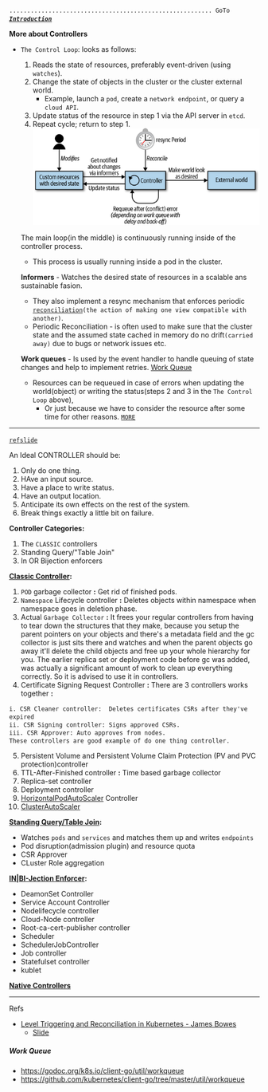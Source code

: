 `......................................................... GoTo` [***`Introduction`***](README.md)


**More about Controllers**

- `The Control Loop`: looks as follows:
  1) Reads the state of resources, preferably event-driven (using `watches`).  
  2) Change the state of objects in the cluster or the cluster external world.
      - Example, launch a `pod`, create a `network endpoint`, or query a `cloud API`.
  3) Update status of the resource in step 1 via the API server in `etcd`.
  4) Repeat cycle; return to step 1. 
  ![Figure 1-2. kubernetes control loop](static_files/fig_1-2.kubernetes_control_loop.png)
  
  The main loop(in the middle) is continuously running inside of the controller process.
  - This process is usually running inside a pod in the cluster.
  
  **Informers** - Watches the desired state of resources in a scalable ans sustainable fasion.
    - They also implement a resync mechanism that enforces periodic [`reconciliation`](https://speakerdeck.com/thockin/kubernetes-what-is-reconciliation)`(the action of making one view compatible with another)`.
    - Periodic Reconciliation - is often used to make sure that the cluster state and the assumed state cached in memory do no drift`(carried away)` due to bugs or network issues etc.
    
  **Work queues** - Is used by the event handler to handle queuing of state changes and help to implement retries. [Work Queue](#work-queue)
    - Resources can be requeued in case of errors when updating the world(object)  or writing the status(steps 2 and 3 in the `The Control Loop` above), 
      - Or just because  we have to consider the resource after some time for other reasons.
      [`MORE`](static_files/The_Mechanics_of_Kubernetes_-_Dominik_Tornow_-_Medium.pdf)
  
_______________________________________________________________________________________________________________
[`ref`](https://www.youtube.com/watch?v=zCXiXKMqnuE)[`slide`](https://static.sched.com/hosted_files/kccnceu19/c0/control%20plane%20in%20pictures%20final.pdf)

An Ideal CONTROLLER should be:
1. Only do one thing.
2. HAve an input source.
3. Have a place to write status.
4. Have an output location.
5. Anticipate its own effects on the rest of the system.
6. Break things exactly a little bit on failure.

**Controller Categories:**
1. The `CLASSIC` controllers
2. Standing Query/"Table Join"
3. In OR Bijection enforcers

<u>**Classic Controller</u>:**
  1. `POD` garbage collector **:** Get rid of finished pods.
  2. `Namespace` Lifecycle controller **:** Deletes objects within namespace when namespace goes in deletion phase.
  3. Actual `Garbage Collector` **:** It frees your regular controllers from having to tear down the structures that they make, 
  because you setup the parent pointers on your objects and there's a metadata field and the gc collector is just sits there and 
  watches and when the parent objects go away it'll delete the child objects and free up your whole hierarchy for you.
  The earlier replica set or deployment code before gc was added, was actually a 
  significant amount of work to clean up everything correctly. So it is advised to use it in controllers.
  4. Certificate Signing Request Controller **:** There are 3 controllers works together **:**
  
    i. CSR Cleaner controller:  Deletes certificates CSRs after they've expired
    ii. CSR Signing controller: Signs approved CSRs.
    iii. CSR Approver: Auto approves from nodes.
    These controllers are good example of do one thing controller.
  5. Persistent Volume and Persistent Volume Claim Protection (PV and PVC protection)controller
  6. TTL-After-Finished controller **:** Time based garbage collector
  7. Replica-set controller
  8. Deployment controller
  9. [HorizontalPodAutoScaler](https://kubernetes.io/docs/tasks/run-application/horizontal-pod-autoscale/) Controller
  10. [ClusterAutoScaler](https://github.com/kubernetes/autoscaler/tree/master/cluster-autoscaler)
  
<u>**Standing Query/Table Join</u>:**
  - Watches `pods` and `services` and matches them up and writes `endpoints`
  - Pod disruption(admission plugin) and resource quota
  - CSR Approver
  - CLuster Role aggregation
  
<u>**IN|BI-Jection Enforcer</u>:**
  - DeamonSet Controller
  - Service Account Controller
  - Nodelifecycle controller
  - Cloud-Node controller
  - Root-ca-cert-publisher controller
  - Scheduler
  - SchedulerJobController
  - Job controller
  - Statefulset controller
  - kublet
  
  
**[Native Controllers](https://github.com/kubernetes/kubernetes/tree/master/pkg/controller)**
_______________________________________________________________________________________________________________
Refs
- [Level Triggering and Reconciliation in Kubernetes - James Bowes](https://www.youtube.com/watch?v=tCht7FvIDdY)
  - [Slide](https://docs.google.com/presentation/d/1o9FMsn7KKLBv05w3Z6qbjFSmsq_M-62X3u52KWz0xEA/edit#slide=id.g3a88bbd291_0_39)
  
##### Work Queue

  - https://godoc.org/k8s.io/client-go/util/workqueue
  - https://github.com/kubernetes/client-go/tree/master/util/workqueue